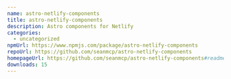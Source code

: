 ```yaml
---
name: astro-netlify-components
title: astro-netlify-components
description: Astro components for Netlify
categories:
  - uncategorized
npmUrl: https://www.npmjs.com/package/astro-netlify-components
repoUrl: https://github.com/seanmcp/astro-netlify-components
homepageUrl: https://github.com/seanmcp/astro-netlify-components#readme
downloads: 15
---
```

